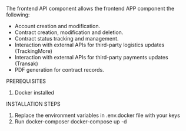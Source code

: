 The frontend API component allows the frontend APP component the following:
- Account creation and modification.
- Contract creation, modification and deletion.
- Contract status tracking and management.
- Interaction with external APIs for third-party logistics updates (TrackingMore)
- Interaction with external APIs for third-party payments updates (Transak)
- PDF generation for contract records.

PREREQUISITES
1. Docker installed

INSTALLATION STEPS
1. Replace the environment variables in .env.docker file with your keys
2. Run docker-composer
    docker-compose up -d